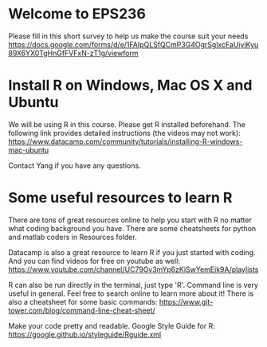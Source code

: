 # Welcome to EPS236

Please fill in this short survey to help us make the course suit your needs
https://docs.google.com/forms/d/e/1FAIpQLSfQCmP3G4OgrSglxcFaUiyiKyu89X6YX0TgHnGfFVFxN-zT1g/viewform


# Install R on Windows, Mac OS X and Ubuntu

We will be using R in this course. Please get R installed beforehand. The following link provides detailed instructions (the videos may not work): https://www.datacamp.com/community/tutorials/installing-R-windows-mac-ubuntu

Contact Yang if you have any questions. 


# Some useful resources to learn R

There are tons of great resources online to help you start with R no matter what coding background you have. There are some cheatsheets for python and matlab coders in Resources folder.

Datacamp is also a great resource to learn R if you just started with coding. And you can find videos for free on youtube as well: https://www.youtube.com/channel/UC79Gv3mYp6zKiSwYemEik9A/playlists

R can also be run directly in the terminal, just type 'R'. Command line is very useful in general. Feel free to search online to learn more about it! There is also a cheatsheet for some basic commands: https://www.git-tower.com/blog/command-line-cheat-sheet/

Make your code pretty and readable. Google Style Guide for R: https://google.github.io/styleguide/Rguide.xml
